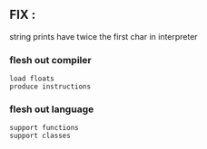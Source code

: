 ## FIX :
string prints have twice the first char in interpreter

### flesh out compiler
	load floats
	produce instructions
	
### flesh out language
	support functions
	support classes